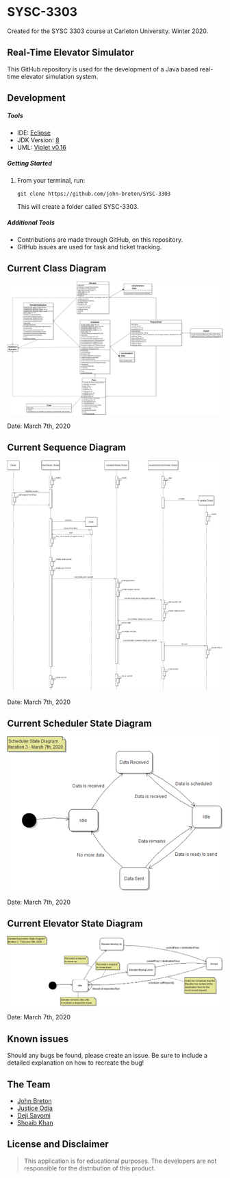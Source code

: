 # SYSC-3303
Created for the SYSC 3303 course at Carleton University. Winter 2020.

## Real-Time Elevator Simulator

This GitHub repository is used for the development of a Java based real-time elevator simulation system.

## Development

##### Tools

- IDE: [Eclipse](https://www.eclipse.org/downloads/packages/release/2019-09/r/eclipse-ide-java-developers)
- JDK Version: [8](https://www.oracle.com/technetwork/java/javase/downloads/jdk8-downloads-2133151.html)
- UML: [Violet v0.16](http://www.horstmann.com/violet/violet-0.16c.jar)

##### Getting Started

1. From your terminal, run:
   ```
   git clone https://github.com/john-breton/SYSC-3303
   ```
   This will create a folder called SYSC-3303.

##### Additional Tools

- Contributions are made through GitHub, on this repository.
- GitHub issues are used for task and ticket tracking.

## Current Class Diagram

<p style="text-align:right">
<img src="documentation/Iteration 3/UML Images/UMLClassDiagram.png" alt="Class Diagram">
</p>
Date: March 7th, 2020

## Current Sequence Diagram

<p style="text-align:right">
<img src="documentation/Iteration 3/UML Images/UMLSequenceDiagram.png" alt="Sequence Diagram">
</p>
Date: March 7th, 2020

## Current Scheduler State Diagram
<p style="text-align:right">
<img src="documentation/Iteration 3/State Diagram Images/SchedulerStateDiagram.png" alt="Scheduler State Diagram">
</p>
Date: March 7th, 2020

## Current Elevator State Diagram
<p style="text-align:right">
<img src="documentation/Iteration 2/State Diagram Images/ElevatorSubSystemStateDiagram.png" alt="Elevator State Diagram">
</p>
Date: March 7th, 2020

## Known issues

Should any bugs be found, please create an issue. Be sure to include a detailed explanation on how to recreate the bug!

## The Team

- [John Breton](https://github.com/john-breton)
- [Justice Odia](https://github.com/oyenmwen)
- [Deji Sayomi](https://github.com/dejisayomi)
- [Shoaib Khan](https://github.com/shoaibkhan17)

## License and Disclaimer

> This application is for educational purposes. The developers are not responsible for the distribution of this product.
